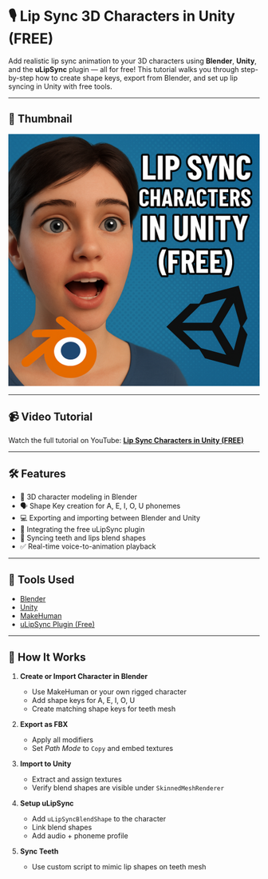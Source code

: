 # 🎙️ Lip Sync 3D Characters in Unity (FREE)

Add realistic lip sync animation to your 3D characters using **Blender**, **Unity**, and the **uLipSync** plugin — all for free! This tutorial walks you through step-by-step how to create shape keys, export from Blender, and set up lip syncing in Unity with free tools.

---

## 📸 Thumbnail
![Lip Sync Characters in Unity (FREE)](./A_thumbnail_for_a_tutorial_video_showcases_a_3D-re.png)

---

## 📹 Video Tutorial
Watch the full tutorial on YouTube: [**Lip Sync Characters in Unity (FREE)**]([#](https://youtu.be/zr0yyhkiwR8))  

---

## 🛠 Features

- 🎨 3D character modeling in Blender
- 🗣️ Shape Key creation for A, E, I, O, U phonemes
- 💻 Exporting and importing between Blender and Unity
- 🔌 Integrating the free uLipSync plugin
- 🦷 Syncing teeth and lips blend shapes
- ✅ Real-time voice-to-animation playback

---

## 🧰 Tools Used

- [Blender](https://www.blender.org/)
- [Unity](https://unity.com/)
- [MakeHuman](http://www.makehumancommunity.org/)
- [uLipSync Plugin (Free)](https://github.com/hecomi/uLipSync)

---

## 🧪 How It Works

1. **Create or Import Character in Blender**
   - Use MakeHuman or your own rigged character
   - Add shape keys for A, E, I, O, U
   - Create matching shape keys for teeth mesh

2. **Export as FBX**
   - Apply all modifiers
   - Set *Path Mode* to `Copy` and embed textures

3. **Import to Unity**
   - Extract and assign textures
   - Verify blend shapes are visible under `SkinnedMeshRenderer`

4. **Setup uLipSync**
   - Add `uLipSyncBlendShape` to the character
   - Link blend shapes
   - Add audio + phoneme profile

5. **Sync Teeth**
   - Use custom script to mimic lip shapes on teeth mesh
